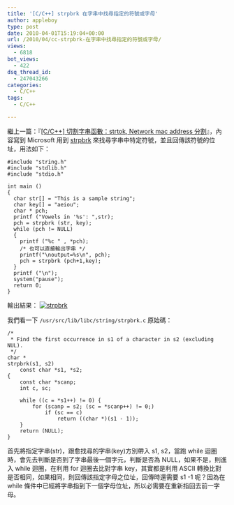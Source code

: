 ```yaml
---
title: '[C/C++] strpbrk 在字串中找尋指定的符號或字母'
author: appleboy
type: post
date: 2010-04-01T15:19:04+00:00
url: /2010/04/cc-strpbrk-在字串中找尋指定的符號或字母/
views:
  - 6818
bot_views:
  - 422
dsq_thread_id:
  - 247043266
categories:
  - C/C++
tags:
  - C/C++

---
```

繼上一篇：『[[C/C++] 切割字串函數：strtok, Network mac address 分割][1]』，內容寫到 Microsoft 用到 [strpbrk][2] 來找尋字串中特定符號，並且回傳該符號的位址，用法如下：

<pre><code class="language-c">#include "string.h"
#include "stdlib.h"
#include "stdio.h"

int main ()
{
  char str[] = "This is a sample string";
  char key[] = "aeiou";
  char * pch;
  printf ("Vowels in &#039;%s&#039;: ",str);
  pch = strpbrk (str, key);
  while (pch != NULL)
  {
    printf ("%c " , *pch);
    /* 也可以直接輸出字串 */
    printf("\noutput=%s\n", pch);
    pch = strpbrk (pch+1,key);
  }
  printf ("\n");
  system("pause");
  return 0;
}</code></pre>

輸出結果： [<img src="https://i2.wp.com/farm5.static.flickr.com/4025/4481282945_92162c62ae_o.png?w=840&#038;ssl=1" alt="strpbrk" data-recalc-dims="1" />][3]

我們看一下 `/usr/src/lib/libc/string/strpbrk.c` 原始碼：

<pre><code class="language-c">/*
 * Find the first occurrence in s1 of a character in s2 (excluding NUL).
 */
char *
strpbrk(s1, s2)
    const char *s1, *s2;
{
    const char *scanp;
    int c, sc;

    while ((c = *s1++) != 0) {
        for (scanp = s2; (sc = *scanp++) != 0;)
            if (sc == c)
                return ((char *)(s1 - 1));
    }
    return (NULL);
}</code></pre>

首先將指定字串(str)，跟愈找尋的字串(key)方別帶入 s1, s2，當跑 while 迴圈時，會先去判斷是否到了字串最後一個字元，判斷是否為 NULL，如果不是，則進入 while 迴圈，在利用 for 迴圈去比對字串 key，其實都是利用 ASCII 轉換比對是否相同，如果相同，則回傳該指定字母之位址，回傳時還需要 s1 -1 呢？因為在 while 條件中已經將字串指到下一個字母位址，所以必需要在重新指回去前一字母。

 [1]: http://blog.wu-boy.com/2010/04/01/2103/
 [2]: http://www.cplusplus.com/reference/clibrary/cstring/strpbrk/
 [3]: https://www.flickr.com/photos/appleboy/4481282945/ "Flickr"